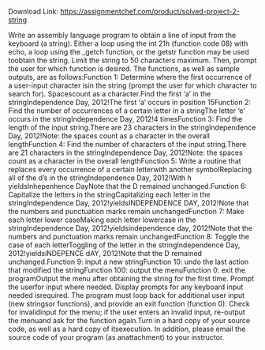 Download Link: https://assignmentchef.com/product/solved-project-2-string
<br>
<p class="ui header product-top-header" title="Project 2 String Solution">Write an assembly language program to obtain a line of input from the keyboard (a string). Either a loop using the int 21h (function code 08) with echo, a loop using the _getch function, or the getstr function may be used toobtain the string. Limit the string to 50 characters maximum. Then, prompt the user for which function is desired. The functions, as well as sample outputs, are as follows:Function 1: Determine where the first occurrence of a user-input character isin the string (prompt the user for which character to search for). Spacescount as a character.Find the first ‘a’ in the stringIndependence Day, 2012!The first ‘a’ occurs in position 15Function 2: Find the number of occurrences of a certain letter in a stringThe letter ‘e’ occurs in the stringIndependence Day, 2012!4 timesFunction 3: Find the length of the input string.There are 23 characters in the stringIndependence Day, 2012!Note: the spaces count as a character in the overall lengthFunction 4: Find the number of characters of the input string.There are 21 characters in the stringIndependence Day, 2012!Note: the spaces count as a character in the overall lengthFunction 5: Write a routine that replaces every occurrence of a certain letterwith another symbolReplacing all of the d’s in the stringIndependence Day, 2012!With h yieldsInhepenhence DayNote that the D remained unchanged.Function 6: Capitalize the letters in the stringCapitalizing each letter in the stringIndependence Day, 2012!yieldsINDEPENDENCE DAY, 2012!Note that the numbers and punctuation marks remain unchangedFunction 7: Make each letter lower caseMaking each letter lowercase in the stringIndependence Day, 2012!yieldsindependence day, 2012!Note that the numbers and punctuation marks remain unchangedFunction 8: Toggle the case of each letterToggling of the letter in the stringIndependence Day, 2012!yieldsiNDEPENCE dAY, 2012!Note that the D remained unchanged.Function 9: input a new stringFunction 10: undo the last action that modified the stringFunction 100: output the menuFunction 0: exit the programOutput the menu after obtaining the string for the first time. Prompt the userfor input where needed. Display prompts for any keyboard input needed isrequired. The program must loop back for additional user input (new stringsor functions), and provide an exit function (function 0). Check for invalidinput for the menu; if the user enters an invalid input, re-output the menuand ask for the function again.Turn in a hard copy of your source code, as well as a hard copy of itsexecution. In addition, please email the source code of your program (as anattachment) to your instructor.